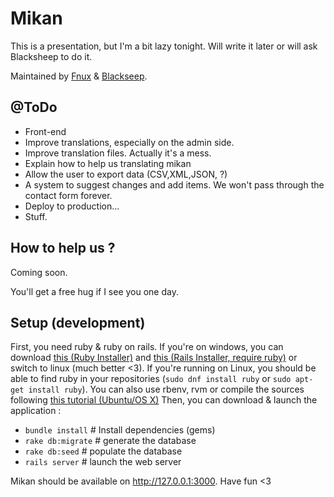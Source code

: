 # Mikan

This is a presentation, but I'm a bit lazy tonight. Will write it later or will ask Blacksheep to do it.

Maintained by  [Fnux](https://github.com/Fnux) & [Blackseep](https://github.com/L33tSheep).

## @ToDo
* Front-end
* Improve translations, especially on the admin side.
* Improve translation files. Actually it's a mess.
* Explain how to help us translating mikan
* Allow the user to export data (CSV,XML,JSON, ?)
* A system to suggest changes and add items. We won't pass through the contact form forever.
* Deploy to production...
* Stuff.

## How to help us ?

Coming soon.

You'll get a free hug if I see you one day.

## Setup (development)
First, you need ruby & ruby on rails. If you're on windows, you can download [this (Ruby Installer)](http://rubyinstaller.org/) and [this (Rails Installer, require ruby)](http://railsinstaller.org/en) or switch to linux (much better <3).
If you're running on Linux, you should be able to find ruby in your repositories (`sudo dnf install ruby` or `sudo apt-get install ruby`). You can also use rbenv, rvm or compile the sources following [this tutorial (Ubuntu/OS X)](https://gorails.com/setup/ubuntu/15.04)
Then, you can download & launch the application :
* `bundle install` # Install dependencies (gems)
* `rake db:migrate` # generate the database
* `rake db:seed` # populate the database
* `rails server` # launch the web server

Mikan should be available on http://127.0.0.1:3000. Have fun <3
